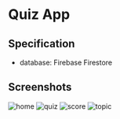 # Quiz App

## Specification

- database: Firebase Firestore


## Screenshots

![home](screenshot/home.png "home screen")
![quiz](screenshot/quiz.png "quiz screen")
![score](screenshot/score.png "score screen")
![topic](screenshot/topic.png "topic screen")